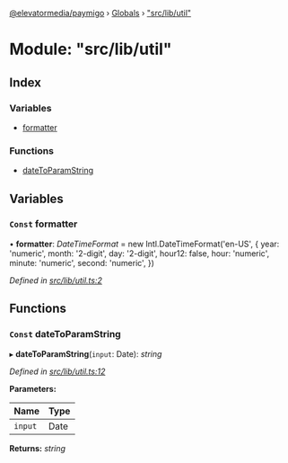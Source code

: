 [@elevatormedia/paymigo](../README.md) › [Globals](../globals.md) › ["src/lib/util"](_src_lib_util_.md)

# Module: "src/lib/util"

## Index

### Variables

-   [formatter](_src_lib_util_.md#const-formatter)

### Functions

-   [dateToParamString](_src_lib_util_.md#const-datetoparamstring)

## Variables

### `Const` formatter

• **formatter**: _DateTimeFormat_ = new Intl.DateTimeFormat('en-US', {
year: 'numeric',
month: '2-digit',
day: '2-digit',
hour12: false,
hour: 'numeric',
minute: 'numeric',
second: 'numeric',
})

_Defined in [src/lib/util.ts:2](https://github.com/ELEVATORmedia/paymigo/blob/32caaa6/src/lib/util.ts#L2)_

## Functions

### `Const` dateToParamString

▸ **dateToParamString**(`input`: Date): _string_

_Defined in [src/lib/util.ts:12](https://github.com/ELEVATORmedia/paymigo/blob/32caaa6/src/lib/util.ts#L12)_

**Parameters:**

| Name    | Type |
| ------- | ---- |
| `input` | Date |

**Returns:** _string_
